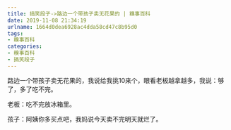 ```yaml
---
title: 搞笑段子->路边一个带孩子卖无花果的 | 糗事百科
date: 2019-11-08 21:34:19
urlname: 1664d0dea6928ac4dda58cd47c8b95d0
tags: 
- 糗事百科
categories:
- 糗事百科
- 搞笑段子
---
```

路边一个带孩子卖无花果的，我说给我挑10来个，眼看老板越拿越多，我说：够了，多了吃不完。

老板：吃不完放冰箱里。

孩子：阿姨你多买点吧，我妈说今天卖不完明天就烂了。


